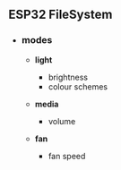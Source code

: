 ## ESP32 FileSystem

- ### modes
    - **light**
        - brightness
        - colour schemes

    - **media**
        - volume
    - **fan**
       - fan speed